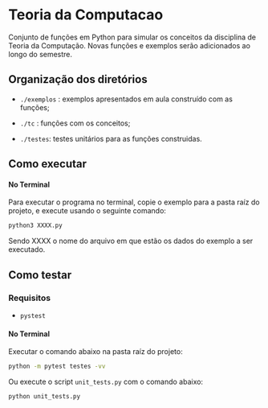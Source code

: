 # Teoria da Computacao

Conjunto de fun&ccedil;&otilde;es em Python para simular os conceitos da disciplina de Teoria da Computa&ccedil;&atilde;o. Novas fun&ccedil;&otilde;es e exemplos ser&atilde;o adicionados ao longo do semestre.



## Organização dos diretórios

- `./exemplos` : exemplos apresentados em aula construído com as funções;

- `./tc` : funções com os conceitos;

- `./testes`: testes unitários para as funções construidas.



## Como executar

#### No Terminal

Para executar o programa no terminal, copie o exemplo para a pasta ra&iacute;z do projeto, e execute usando o seguinte comando:

```bash
python3 XXXX.py
```

Sendo XXXX o nome do arquivo em que est&atilde;o os dados do exemplo a ser executado.



## Como testar

### Requisitos
- `pystest`

#### No Terminal

Executar o comando abaixo na pasta ra&iacute;z do projeto:

```bash
python -m pytest testes -vv
```

Ou execute o script `unit_tests.py` com o comando abaixo:

```bash
python unit_tests.py
```

